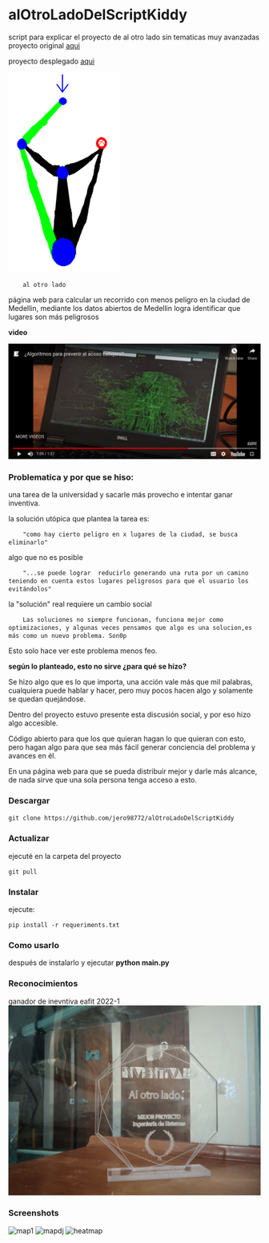 # alOtroLadoDelScriptKiddy

script para explicar el proyecto de al otro lado sin tematicas muy avanzadas proyecto original [aqui](https://github.com/jero98772/AlOtroLado)

proyecto desplegado [aqui](https://alotrolado.herokuapp.com/)



![logo](https://github.com/entifais/ST0245-Plantilla/blob/master/proyecto/codigo/alOtroLado/misc/img/logo1.png?raw=true)

		al otro lado   

página web para calcular un recorrido con menos peligro en la ciudad de Medellin, mediante los datos abiertos de Medellin logra identificar que lugares son más peligrosos 

**video** 

[![video](https://raw.githubusercontent.com/jero98772/AlOtroLado/main/misc/img/video.png)](https://www.youtube.com/watch?v=f4UW539DhlQ "alotrolado")


### Problematica y por que se hiso:

una tarea de la universidad y sacarle más provecho e intentar ganar inventiva. 

la solución utópica que plantea la tarea es:   

		"como hay cierto peligro en x lugares de la ciudad, se busca eliminarlo"

algo que no es posible
		
		"...se puede lograr  reducirlo generando una ruta por un camino teniendo en cuenta estos lugares peligrosos para que el usuario los evitándolos"

la "solución" real requiere un cambio social

		Las soluciones no siempre funcionan, funciona mejor como optimizaciones, y algunas veces pensamos que algo es una solucion,es más como un nuevo problema. Son0p

Esto solo hace ver este problema menos feo.

**según lo planteado, esto no sirve ¿para qué se hizo?**

Se hizo algo que es lo que importa, una acción vale más que mil palabras, cualquiera puede hablar y hacer, pero muy pocos hacen algo y solamente se quedan quejándose.

Dentro del proyecto estuvo presente esta discusión social, y por eso hizo algo accesible.

Código abierto para que los que quieran hagan lo que quieran con esto, pero hagan algo para que sea más fácil generar conciencia del problema y avances en él.

En una página web para que se pueda distribuir mejor y darle más alcance, de nada sirve que una sola persona tenga acceso a esto.


### Descargar

	git clone https://github.com/jero98772/alOtroLadoDelScriptKiddy
	
### Actualizar
ejecuté en la carpeta del proyecto

	git pull

### Instalar

ejecute: 

	pip install -r requeriments.txt

### Como usarlo

después de instalarlo y ejecutar **python main.py** 

### Reconocimientos

ganador de inevntiva eafit 2022-1
![premio](https://raw.githubusercontent.com/jero98772/AlOtroLado/main/misc/img/premio.jpeg)

### Screenshots
![map1](https://github.com/entifais/ST0245-Plantilla/blob/master/proyecto/codigo/alOtroLado/misc/img/2022-02-23-112022_1920x1080_scrot.png?raw=true)
![mapdj](https://github.com/entifais/ST0245-Plantilla/blob/master/proyecto/codigo/alOtroLado/misc/img/dijistra_ok.jpg?raw=true)
![heatmap](https://github.com/entifais/ST0245-Plantilla/blob/master/proyecto/codigo/alOtroLado/misc/img/photo1649630597.jpeg?raw=true)

